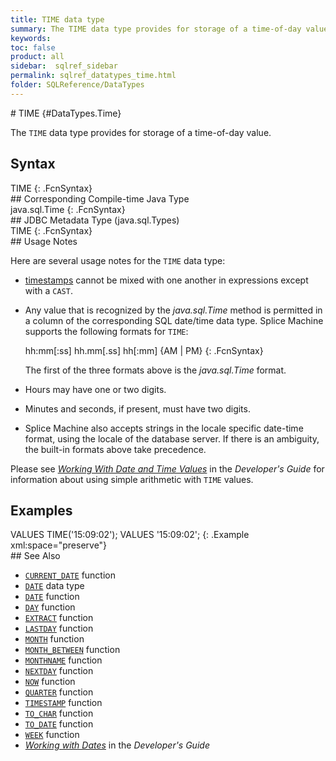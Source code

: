 ```yaml
---
title: TIME data type
summary: The TIME data type provides for storage of a time-of-day value.
keywords:
toc: false
product: all
sidebar:  sqlref_sidebar
permalink: sqlref_datatypes_time.html
folder: SQLReference/DataTypes
---
```

<section>
<div class="TopicContent" data-swiftype-index="true" markdown="1">
# TIME   {#DataTypes.Time}

The `TIME` data type provides for storage of a time-of-day value.

## Syntax

<div class="fcnWrapperWide" markdown="1">
    TIME
{: .FcnSyntax}

</div>
## Corresponding Compile-time Java Type

<div class="fcnWrapperWide" markdown="1">
    java.sql.Time
{: .FcnSyntax}

</div>
## JDBC Metadata Type (java.sql.Types)

<div class="fcnWrapperWide" markdown="1">
    TIME
{: .FcnSyntax}

</div>
## Usage Notes

Here are several usage notes for the `TIME` data type:

* [timestamps](sqlref_builtinfcns_timestamp.html) cannot be mixed with
  one another in expressions except with a `CAST`.
* Any value that is recognized by the *java.sql.Time* method is
  permitted in a column of the corresponding SQL date/time data type.
  Splice Machine supports the following formats for `TIME`:
  <div class="fcnWrapperWide" markdown="1">
      hh:mm[:ss]
      hh.mm[.ss]
      hh[:mm] {AM | PM}
  {: .FcnSyntax}
  
  </div>
  
  The first of the three formats above is the *java.sql.Time* format.

* Hours may have one or two digits.
* Minutes and seconds, if present, must have two digits.
* Splice Machine also accepts strings in the locale specific date-time
  format, using the locale of the database server. If there is an
  ambiguity, the built-in formats above take precedence.

Please see *[Working With Date and Time
Values](developers_fundamentals_dates.html)* in the *Developer's Guide*
for information about using simple arithmetic with `TIME` values.

## Examples

<div class="preWrapper" markdown="1">
    VALUES TIME('15:09:02');
    VALUES '15:09:02';
{: .Example xml:space="preserve"}

</div>
## See Also

* [`CURRENT_DATE`](sqlref_builtinfcns_currentdate.html) function
* [`DATE`](sqlref_builtinfcns_date.html) data type
* [`DATE`](sqlref_builtinfcns_date.html) function
* [`DAY`](sqlref_builtinfcns_day.html) function
* [`EXTRACT`](sqlref_builtinfcns_extract.html) function
* [`LASTDAY`](sqlref_builtinfcns_day.html) function
* [`MONTH`](sqlref_builtinfcns_month.html) function
* [`MONTH_BETWEEN`](sqlref_builtinfcns_monthbetween.html) function
* [`MONTHNAME`](sqlref_builtinfcns_monthname.html) function
* [`NEXTDAY`](sqlref_builtinfcns_day.html) function
* [`NOW`](sqlref_builtinfcns_now.html) function
* [`QUARTER`](sqlref_builtinfcns_quarter.html) function
* [`TIMESTAMP`](sqlref_builtinfcns_timestamp.html) function
* [`TO_CHAR`](sqlref_builtinfcns_char.html) function
* [`TO_DATE`](sqlref_builtinfcns_date.html) function
* [`WEEK`](sqlref_builtinfcns_week.html) function
* *[Working with Dates](developers_fundamentals_dates.html)* in the
  *Developer's Guide*

</div>
</section>


